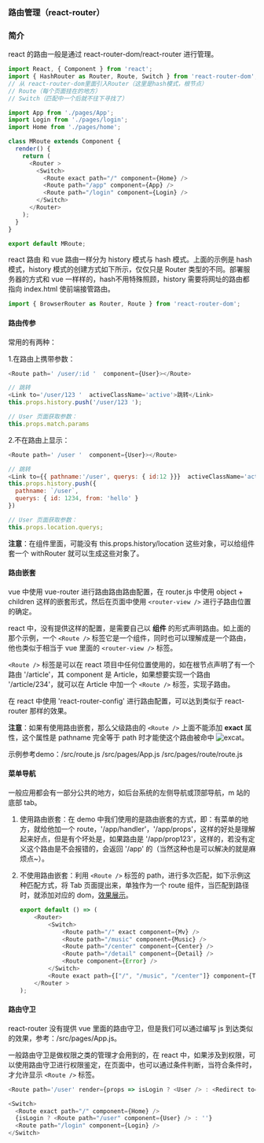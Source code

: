 ### 路由管理（react-router）

### 简介

react 的路由一般是通过 react-router-dom/react-router 进行管理。

```js
import React, { Component } from 'react';
import { HashRouter as Router, Route, Switch } from 'react-router-dom';
// 从 react-router-dom里面引入Router（这里是hash模式，根节点）
// Route（每个页面挂在的地方）
// Switch（匹配中一个后就不往下寻找了）

import App from './pages/App';
import Login from './pages/login';
import Home from './pages/home';

class MRoute extends Component {
  render() {
    return (
      <Router >
        <Switch>
          <Route exact path="/" component={Home} />
          <Route path="/app" component={App} />
          <Route path="/login" component={Login} />
        </Switch>
      </Router>
    );
  }
}

export default MRoute;
```

react 路由 和 vue 路由一样分为 history 模式与 hash 模式。上面的示例是 hash 模式，history 模式的创建方式如下所示，仅仅只是 Router 类型的不同。部署服务器的方式和 vue 一样样的，hash不用特殊照顾，history 需要将网址的路由都指向 index.html 使前端接管路由。

```js
import { BrowserRouter as Router, Route } from 'react-router-dom';
```

#### 路由传参

常用的有两种：

1.在路由上携带参数：

```js
<Route path=' /user/:id '  component={User}></Route>

// 跳转
<Link to='/user/123 '  activeClassName='active'>跳转</Link>      
this.props.history.push('/user/123 ');

// User 页面获取参数：
this.props.match.params
```

2.不在路由上显示：

```js
<Route path=' /user '  component={User}></Route>

// 跳转
<Link to={{ pathname:'/user', querys: { id:12 }}}  activeClassName='active'>跳转</Link>      
this.props.history.push({
  pathname: `/user`,
  querys: { id: 1234, from: 'hello' }
})

// User 页面获取参数：
this.props.location.querys;
```

**注意**：在组件里面，可能没有 this.props.history/location 这些对象，可以给组件套一个 withRouter 就可以生成这些对象了。

#### 路由嵌套

vue 中使用 vue-router 进行路由路由路由配置，在 router.js 中使用 object + children  这样的嵌套形式，然后在页面中使用 `<router-view />` 进行子路由位置的确定。

react 中，没有提供这样的配置，是需要自己以 **组件** 的形式声明路由。如上面的那个示例，一个 `<Route />` 标签它是一个组件，同时也可以理解成是一个路由，他也类似于相当于 vue 里面的 `<router-view />` 标签。

`<Route />` 标签是可以在 react 项目中任何位置使用的，如在根节点声明了有一个路由 '/article'，其 component 是 Article，如果想要实现一个路由 '/article/234'，就可以在 Article 中加一个 `<Route />` 标签，实现子路由。

在 react 中使用 'react-router-config' 进行路由配置，可以达到类似于 react-router 那样的效果。

**注意**：如果有使用路由嵌套，那么父级路由的 `<Route />` 上面不能添加 **exact** 属性，这个属性是 pathname 完全等于 path 时才能使这个路由被命中 ![excat](http://www.neiltop.com/upload/1575176101516_9902136-f074f8bbfa8e394b.png)。


示例参考demo：/src/route.js     /src/pages/App.js    /src/pages/route/route.js

#### 菜单导航

一般应用都会有一部分公共的地方，如后台系统的左侧导航或顶部导航，m 站的底部 tab。

1. 使用路由嵌套：在 demo 中我们使用的是路由嵌套的方式，即：有菜单的地方，就给他加一个 route，'/app/handler'，'/app/props'，这样的好处是理解起来好点，但是有个坏处是，如果路由是 '/app/prop123'，这样的，若没有定义这个路由是不会报错的，会返回 '/app' 的（当然这种也是可以解决的就是麻烦点~）。 

2. 不使用路由嵌套：利用 `<Route />` 标签的 path，进行多次匹配，如下示例这种匹配方式，将 Tab 页面提出来，单独作为一个 route 组件，当匹配到路径时，就添加对应的 dom，[效果展示](http://www.neiltop.com:808/)。
	```js
	export default () => (
	    <Router>
	        <Switch>
	            <Route path="/" exact component={Mv} />
	            <Route path="/music" component={Music} />
	            <Route path="/center" component={Center} />
	            <Route path="/detail" component={Detail} />
	            <Route component={Error} />
	        </Switch>
			<Route exact path={["/", "/music", "/center"]} component={Tab} />
	    </Router >
	);
	```


#### 路由守卫

react-router 没有提供 vue 里面的路由守卫，但是我们可以通过编写 js 到达类似的效果，参考：/src/pages/App.js。

一般路由守卫是做权限之类的管理才会用到的，在 react 中，如果涉及到权限，可以使用路由守卫进行权限鉴定，在页面中，也可以通过条件判断，当符合条件时，才允许显示 `<Route />` 标签。

```js
<Route path='/user' render={props => isLogin ? <User /> : <Redirect to='/app/handler' />} />
```

```js
<Switch>
  <Route exact path="/" component={Home} />
  {isLogin ? <Route path="/user" component={User} /> : ''}
  <Route path="/login" component={Login} />
</Switch>
```